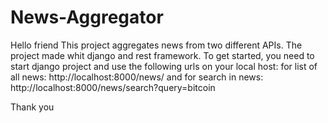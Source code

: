 # News-Aggregator
Hello friend
This project aggregates news from two different APIs.
The project made whit django and rest framework.
To get started, you need to start django project and use the following urls on your local host:
for list of all news:
      http://localhost:8000/news/
and for search in news:
      http://localhost:8000/news/search?query=bitcoin
      
Thank you
